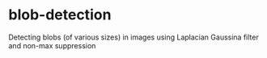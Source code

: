 # blob-detection

Detecting blobs (of various sizes) in images using Laplacian Gaussina filter and non-max suppression 
